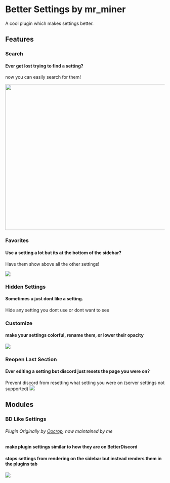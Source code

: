 # Better Settings by mr_miner

A cool plugin which makes settings better.

## Features

### Search

#### Ever get lost trying to find a setting?

now you can easily search for them!

<img src="https://i.imgur.com/bpqhceL.gif" height="460px" width="800px">

### Favorites

#### Use a setting a lot but its at the bottom of the sidebar?

Have them show above all the other settings!

<img src="https://i.imgur.com/BnyUYr2.png">

### Hidden Settings

#### Sometimes u just dont like a setting.

Hide any setting you dont use or dont want to see

### Customize

#### make your settings colorful, rename them, or lower their opacity

<img src="https://i.imgur.com/k2SYDRs.gif">

### Reopen Last Section

#### Ever editing a setting but discord just resets the page you were on?

Prevent discord from resetting what setting you were on (server settings not supported)
<img src="https://i.imgur.com/Oj6L88D.gif">

## Modules

### BD Like Settings

###### Plugin Originally by [Oocrop](https://github.com/Oocrop), now maintained by me

#### make plugin settings similar to how they are on BetterDiscord

#### stops settings from rendering on the sidebar but instead renders them in the plugins tab

<img src="https://i.imgur.com/3qNtJ0F.gif">
